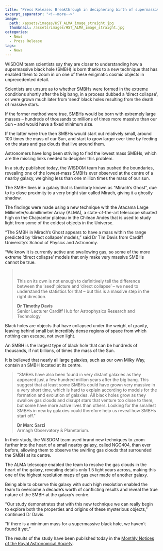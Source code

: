 ```yaml
---
title: "Press Release: Breakthrough in deciphering birth of supermassive black holes"
excerpt_separator: "<!--more-->"
image: 
  path: /assets/images/HST_ALMA_image_straight.jpg
  thumbnail: /assets/images/HST_ALMA_image_straight.jpg
categories:
  - News
  - Press Release
tags:
  - News
---
```


WISDOM team scientists say they are closer to understanding how a supermassive black hole (SMBH) is born thanks to a new technique that has enabled them to zoom in on one of these enigmatic cosmic objects in unprecedented detail.


<!--more-->

Scientists are unsure as to whether SMBHs were formed in the extreme conditions shortly after the big bang, in a process dubbed a ‘direct collapse’, or were grown much later from ‘seed’ black holes resulting from the death of massive stars.

If the former method were true, SMBHs would be born with extremely large masses – hundreds of thousands to millions of times more massive than our Sun – and would have a fixed minimum size.

If the latter were true then SMBHs would start out relatively small, around 100 times the mass of our Sun, and start to grow larger over time by feeding on the stars and gas clouds that live around them.

Astronomers have long been striving to find the lowest mass SMBHs, which are the missing links needed to decipher this problem.

In a study published today, the WISDOM team has pushed the boundaries, revealing one of the lowest-mass SMBHs ever observed at the centre of a nearby galaxy, weighing less than one million times the mass of our sun.

The SMBH lives in a galaxy that is familiarly known as “Mirach’s Ghost”, due to its close proximity to a very bright star called Mirach, giving it a ghostly shadow.

The findings were made using a new technique with the Atacama Large Millimeter/submillimeter Array (ALMA), a state-of-the-art telescope situated high on the Chajnantor plateau in the Chilean Andes that is used to study light from some of the coldest objects in the Universe.

“The SMBH in Mirach’s Ghost appears to have a mass within the range predicted by ‘direct collapse’ models,” said Dr Tim Davis from Cardiff University’s School of Physics and Astronomy.

“We know it is currently active and swallowing gas, so some of the more extreme ‘direct collapse’ models that only make very massive SMBHs cannot be true.

><figure style="width: 150px" class="align-left">
>  <img src="{{ site.url }}{{ site.baseurl }}/assets/images/Tim-Davis.jpg" alt="">
></figure><br> 
>This on its own is not enough to definitively tell the difference between the ‘seed’ picture and ‘direct collapse’ – we need to understand the statistics for that – but this is a massive step in the right direction. 
><p><b>Dr Timothy Davis</b>
><br>Senior Lecturer
>Cardiff Hub for Astrophysics Research and Technology


Black holes are objects that have collapsed under the weight of gravity, leaving behind small but incredibly dense regions of space from which nothing can escape, not even light.

An SMBH is the largest type of black hole that can be hundreds of thousands, if not billions, of times the mass of the Sun.

It is believed that nearly all large galaxies, such as our own Milky Way, contain an SMBH located at its centre.

>"SMBHs have also been found in very distant galaxies as they appeared just a few hundred million years after the big bang. This suggest that at least some SMBHs could have grown very massive in a very short time, which is hard to explain according to models for the formation and evolution of galaxies. All black holes grow as they swallow gas clouds and disrupt stars that venture too close to them, but some have more active lives than others. Looking for the smallest SMBHs in nearby galaxies could therefore help us reveal how SMBHs start off."
><p><b>Dr Marc Sarzi</b>
><br>Armagh Observatory & Planetarium.

In their study, the WISDOM team used brand new techniques to zoom further into the heart of a small nearby galaxy, called NGC404, than ever before, allowing them to observe the swirling gas clouds that surrounded the SMBH at its centre.

The ALMA telescope enabled the team to resolve the gas clouds in the heart of the galaxy, revealing details only 1.5 light years across, making this one of the highest resolution maps of gas ever made of another galaxy.

Being able to observe this galaxy with such high resolution enabled the team to overcome a decade’s worth of conflicting results and reveal the true nature of the SMBH at the galaxy’s centre.

“Our study demonstrates that with this new technique we can really begin to explore both the properties and origins of these mysterious objects,” continued Dr Davis.

“If there is a minimum mass for a supermassive black hole, we haven’t found it yet.”

The results of the study have been published today in the [Monthly Notices of the Royal Astronomical Society](https://doi.org/10.1093/mnras/staa1567).